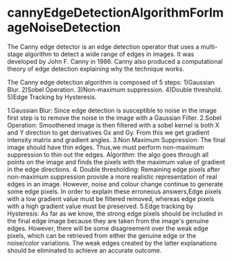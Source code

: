 # cannyEdgeDetectionAlgorithmForImageNoiseDetection
The Canny edge detector is an edge detection operator that uses a multi-stage algorithm to detect a wide range of edges in images. It was developed by John F. Canny in 1986. Canny also produced a computational theory of edge detection explaining why the technique works.

The Canny edge detection algorithm is composed of 5 steps:
1)Gaussian Blur.
2)Sobel Operation.
3)Non-maximum suppression.
4)Double threshold.
5)Edge Tracking by Hysteresis.

1.Gaussian Blur: Since edge detection is susceptible to noise in the image first step is to remove the noise in the image with a Gaussian Filter.
2.Sobel Operation: Smoothened image is then filtered with a sobel kernel is both X and Y direction to get derivatives Gx and Gy. From this we get gradient intensity matrix and gradient angles.
3.Non Maximum Suppression: The final image should have thin edges. Thus,we must perform non-maximum suppression to thin out the edges.
Algorithm: the algo goes through all points on the image and finds the pixels with the maximum value of gradient in the edge directions.
4. Double thresholding: Remaining edge pixels after non-maximum suppression provide a more realistic representation of real edges in an image. However, noise and colour change continue to generate some edge pixels. In order to explain these erroneous answers,Edge pixels with a low gradient value must be filtered removed, whereas edge pixels with a high gradient value must be preserved.
5.Edge tracking by Hysteresis: As far as we know, the strong edge pixels should be included in the final edge image because they are taken from the image's genuine edges. However, there will be some disagreement over the weak edge pixels, which can be retrieved from either the genuine edge or the noise/color variations. The weak edges created by the latter explanations should be eliminated to achieve an accurate outcome.




   









      

